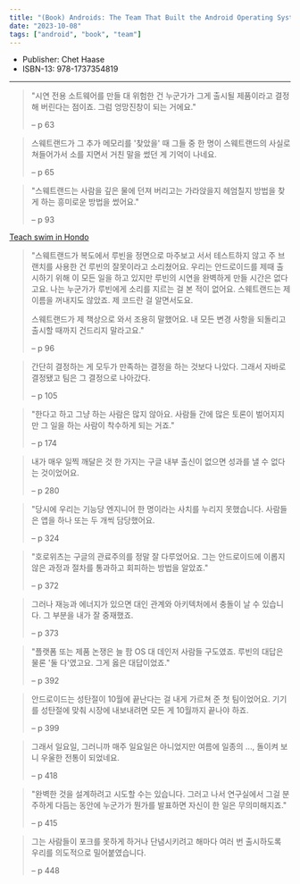 ```yaml
---
title: "(Book) Androids: The Team That Built the Android Operating System"
date: "2023-10-08"
tags: ["android", "book", "team"]
---
```


- Publisher: Chet Haase
- ISBN-13: 978-1737354819

---

<!--more-->

> "시연 전용 소트웨어를 만들 대 위험한 건 누군가가 그게 출시될 제품이라고 결정해 버린다는 점이죠. 그럼 엉망진창이 되는
> 거에요."
>
> – p 63

> 스웨트랜드가 그 추가 메모리를 '찾았을' 때 그들 중 한 명이 스웨트랜드의 사실로 쳐들어가서 소를 지면서 거친 말을 썼던 게
> 기억이 나네요.
>
> – p 65

> "스웨트랜드는 사람을 깊은 물에 던져 버리고는 가라앉을지 헤엄칠지 방법을 찾게 하는 흥미로운 방법을 썼어요."
> 
> – p 93

[Teach swim in Hondo](https://youtu.be/D7YnspVoT5U?t=114)

> "스웨트랜드가 복도에서 루빈을 정면으로 마주보고 서서 테스트하지 않고 주 브랜치를 사용한 건 루빈의 잘못이라고 소리쳤어요.
> 우리는 안드로이드를 제때 출시하기 위해 이 모든 일을 하고 있지만 루빈의 시연을 완벽하게 만들 시간은 없다고요. 나는 누군가가
> 루빈에게 소리를 지르는 걸 본 적이 없어요. 스웨트랜드는 제 이름을 꺼내지도 않았죠. 제 코드란 걸 알면서도요.
>
> 스웨트랜드가 제 책상으로 와서 조용히 말했어요. 내 모든 변경 사항을 되돌리고 출시할 때까지 건드리지 말라고요."
>
> – p 96

> 간단히 결정하는 게 모두가 만족하는 결정을 하는 것보다 나았다. 그래서 자바로 결정됐고 팀은 그 결정으로 나아갔다.
>
> – p 105

> "한다고 하고 그냥 하는 사람은 많지 않아요. 사람들 간에 많은 토론이 벌어지지만 그 일을 하는 사람이 착수하게 되는 거죠."
>
> – p 174

> 내가 매우 일찍 깨달은 것 한 가지는 구글 내부 출신이 없으면 성과를 낼 수 없다는 것이었어요.
>
> – p 280

> "당시에 우리는 기능당 엔지니어 한 명이라는 사치를 누리지 못했습니다. 사람들은 앱을 하나 또는 두 개씩 담당했어요.
>
> – p 324

> "호로위츠는 구글의 관료주의를 정말 잘 다루었어요. 그는 안드로이드에 이롭지 않은 과정과 절차를 통과하고 회피하는 방법을
> 알았죠."
>
> – p 372

> 그러나 재능과 에너지가 있으면 대인 관계와 아키텍처에서 충돌이 날 수 있습니다. 그 부분을 내가 잘 중재했죠.
>
> – p 373

> "플랫폼 또는 제품 논쟁은 늘 팜 OS 대 데인저 사람들 구도였죠. 루빈의 대답은 물론 '둘 다'였고요. 그게 옳은 대답이었죠."
>
> – p 392

> 안드로이드는 성탄절이 10월에 끝난다는 걸 내게 가르쳐 준 첫 팀이었어요. 기기를 성탄절에 맞춰 시장에 내보내려면 모든 게
> 10월까지 끝나야 하죠.
>
> – p 399

> 그래서 일요일, 그러니까 매주 일요일은 아니었지만 여름에 일종의 ..., 돌이켜 보니 우울한 전통이 되었네요.
>
> – p 418

> "완벽한 것을 설계하려고 시도할 수는 있습니다. 그러고 나서 연구실에서 그걸 분주하게 다듬는 동안에 누군가가 뭔가를
> 발표하면 자신이 한 일은 무의미해지죠."
>
> – p 415

> 그는 사람들이 포크를 못하게 하거나 단념시키려고 해마다 여러 번 출시하도록 우리를 의도적으로 밀어붙였습니다.
>
> – p 448

